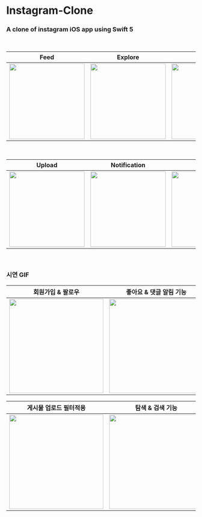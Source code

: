 # Instagram-Clone
### A clone of instagram iOS app using Swift 5 
<br/>

|Feed|Explore|Search|
|:---:|:---:|:---:|
|<img width="200" src="https://user-images.githubusercontent.com/100567791/226164960-3ee066c8-6033-462a-a0e8-c2ad57f26537.png">|<img width="200" src="https://user-images.githubusercontent.com/100567791/226165032-a159931a-73db-49c9-ab97-5fba57f40db1.png">|<img width="200" src="https://user-images.githubusercontent.com/100567791/226165039-0c508a59-1dbd-48e4-a4db-6c6ba4ca38be.png">|
<br/>

|Upload|Notification|Profile|
|:---:|:---:|:---:|
|<img width="200" src="https://user-images.githubusercontent.com/100567791/226165294-25642bc9-878a-4ac0-976e-e2d85320b6a2.png">|<img width="200" src="https://user-images.githubusercontent.com/100567791/226165297-cfff40b6-8d30-4647-b4b0-661dff3dcf8b.png">|<img width="200" src="https://user-images.githubusercontent.com/100567791/226165301-d1427b45-1c6b-450a-8a56-229524eea39d.png">|
<br/>

### 시연 GIF

|회원가입 & 팔로우|좋아요 & 댓글 알림 기능|
|:---:|:---:|
|<img width="250" src="https://user-images.githubusercontent.com/100567791/226167985-58c78229-2fdb-40b4-8d0d-04d8e249a52c.gif">|<img width="250" src="https://user-images.githubusercontent.com/100567791/226168152-26235c10-b66d-47f2-98b5-e78ac27bbf5a.gif">|

|게시물 업로드 필터적용|탐색 & 검색 기능|
|:---:|:---:|
|<img width="250" src="https://user-images.githubusercontent.com/100567791/226168313-77ed6ea1-400f-4b8c-9e16-26f38d320600.gif">|<img width="250" src="https://user-images.githubusercontent.com/100567791/226168350-8088cfab-0404-428b-bdc8-03adb40d7ddf.gif">|
